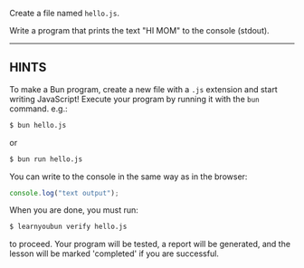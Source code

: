 Create a file named `hello.js`.

Write a program that prints the text "HI MOM" to the console (stdout).

---

## HINTS

To make a Bun program, create a new file with a `.js` extension and start writing JavaScript! Execute your program by running it with the `bun` command. e.g.:

```sh
$ bun hello.js
```

or

```sh
$ bun run hello.js
```

You can write to the console in the same way as in the browser:

```js
console.log("text output");
```

When you are done, you must run:

```sh
$ learnyoubun verify hello.js
```

to proceed. Your program will be tested, a report will be generated, and the lesson will be marked 'completed' if you are successful.
